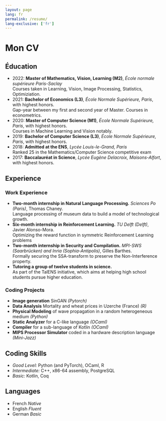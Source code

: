 ```yaml
---
layout: page
lang: fr
permalink: /resume/
lang-exclusive: ['fr']
---
```


Mon CV
============


## Éducation

- 2022: **Master of Mathematics, Vision, Learning (M2)**,
*École normale supérieure Paris-Saclay*  
Courses taken in Learning, Vision, Image Processing, Statistics, Optimiziation.
- 2021: **Bachelor of Economics (L3)**,
*École Normale Supérieure, Paris*,
with highest honors.  
Gap-year between my first and second year of Master. Courses in econometrics.
- 2020: **Master of Computer Science (M1)**,
*École Normale Supérieure, Paris*,
with highest honors.  
Courses in Machine Learning and Vision notably.
- 2019: **Bachelor of Computer Science (L3)**,
*École Normale Supérieure, Paris*,
with highest honors.
- 2018: **Admitted at the ENS**,
*Lycée Louis-le-Grand, Paris*  
Ranked 25 in the Mathematics/Computer Science competitive exam
- 2017: **Baccalauréat in Science**,
*Lycée Eugène Delacroix, Maisons-Alfort*,
with highest honors.

## Experience
### Work Experience

- **Two-month internship in Natural Language Processing.**
*Sciences Po (Paris)*, Thomas Chaney.  
Language processing of museum data to build a model of technological growth.
- **Six-month internship in Reinforcement Learning.**
*TU Delft (Delft)*, Javier Alonso-Mora.  
Optimizing the reward function in symmetric Reinforcement Learning problems
- **Two-month internship in Security and Compilation.**
*MPI-SWS (Saarbrücken) and Inria (Sophia-Antipolis)*, Gilles Barthes.  
Formally securing the SSA-transform to preserve the Non-Interference property.
- **Tutoring a group of twelve students in science.**  
As part of the TalENS initiative, which aims at helping high school students pursue higher education.

### Coding Projects

- **Image generation** SinGAN *(Pytorch)*
- **Data Analysis** Mortality and wheat prices in Uzerche (France) *(R)*
- **Physical Modeling** of wave propagation in a random heterogeneous medium *(Python)*
- **Static Analyzer** for a C-like language *(OCaml)*
- **Compiler** for a sub-language of Kotlin *(OCaml)*
- **MIPS Processor Simulator** coded in a hardware description language *(Mini-Jazz)*

## Coding Skills

- *Good Level:* Python (and PyTorch), OCaml, R
- *Intermediate:* C++, x86-64 assembly, PostgreSQL
- *Basic:* Kotlin, Coq

## Languages

- French *Native*
- English *Fluent*
- German *Basic*




